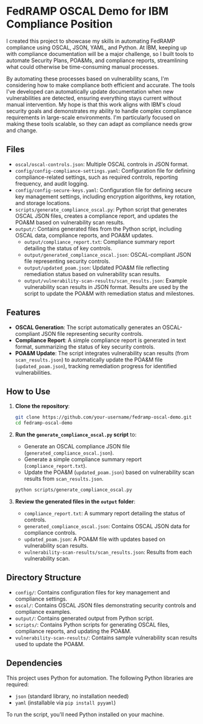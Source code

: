 # FedRAMP OSCAL Demo for IBM Compliance Position

I created this project to showcase my skills in automating FedRAMP compliance using OSCAL, JSON, YAML, and Python. At IBM, keeping up with compliance documentation will be a major challenge, so I built tools to automate Security Plans, POA&Ms, and compliance reports, streamlining what could otherwise be time-consuming manual processes.
 
By automating these processes based on vulnerability scans, I'm considering how to make compliance both efficient and accurate. The tools I've developed can automatically update documentation when new vulnerabilities are detected, ensuring everything stays current without manual intervention. My hope is that this work aligns with IBM's cloud security goals and demonstrates my ability to handle complex compliance requirements in large-scale environments. I'm particularly focused on making these tools scalable, so they can adapt as compliance needs grow and change.

## Files

- `oscal/oscal-controls.json`: Multiple OSCAL controls in JSON format.
- `config/config-compliance-settings.yaml`: Configuration file for defining compliance-related settings, such as required controls, reporting frequency, and audit logging.
- `config/config-secure-keys.yaml`: Configuration file for defining secure key management settings, including encryption algorithms, key rotation, and storage locations.
- `scripts/generate_compliance_oscal.py`: Python script that generates OSCAL JSON files, creates a compliance report, and updates the POA&M based on vulnerability scan results.
- `output/`: Contains generated files from the Python script, including OSCAL data, compliance reports, and POA&M updates.
   - `output/compliance_report.txt`: Compliance summary report detailing the status of key controls.
   - `output/generated_compliance_oscal.json`: OSCAL-compliant JSON file representing security controls.
   - `output/updated_poam.json`: Updated POA&M file reflecting remediation status based on vulnerability scan results.
   - `output/vulnerability-scan-results/scan_results.json`: Example vulnerability scan results in JSON format. Results are used by the script to update the POA&M with remediation status and milestones.

## Features
- **OSCAL Generation**: The script automatically generates an OSCAL-compliant JSON file representing security controls.
- **Compliance Report**: A simple compliance report is generated in text format, summarizing the status of key security controls.
- **POA&M Update**: The script integrates vulnerability scan results (from `scan_results.json`) to automatically update the POA&M file (`updated_poam.json`), tracking remediation progress for identified vulnerabilities.

## How to Use
1. **Clone the repository**:
   ```bash
   git clone https://github.com/your-username/fedramp-oscal-demo.git
   cd fedramp-oscal-demo
   ```

2. **Run the `generate_compliance_oscal.py` script** to:
   - Generate an OSCAL compliance JSON file (`generated_compliance_oscal.json`).
   - Generate a simple compliance summary report (`compliance_report.txt`).
   - Update the POA&M (`updated_poam.json`) based on vulnerability scan results from `scan_results.json`.

   ```bash
   python scripts/generate_compliance_oscal.py
   ```

3. **Review the generated files in the `output` folder**:
   - `compliance_report.txt`: A summary report detailing the status of controls.
   - `generated_compliance_oscal.json`: Contains OSCAL JSON data for compliance controls.
   - `updated_poam.json`: A POA&M file with updates based on vulnerability scan results.
   - `vulnerability-scan-results/scan_results.json`: Results from each vulnerability scan.

## Directory Structure

- `config/`: Contains configuration files for key management and compliance settings.
- `oscal/`: Contains OSCAL JSON files demonstrating security controls and compliance examples.
- `output/`: Contains generated output from Python script.
- `scripts/`: Contains Python scripts for generating OSCAL files, compliance reports, and updating the POA&M.
- `vulnerability-scan-results/`: Contains sample vulnerability scan results used to update the POA&M.

## Dependencies

This project uses Python for automation. The following Python libraries are required:
- `json` (standard library, no installation needed)
- `yaml` (installable via `pip install pyyaml`)

To run the script, you'll need Python installed on your machine.
